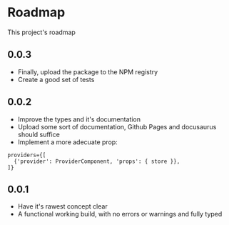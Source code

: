 # Roadmap

This project's roadmap

## 0.0.3

- Finally, upload the package to the NPM registry
- Create a good set of tests

## 0.0.2

- Improve the types and it's documentation
- Upload some sort of documentation, Github Pages and docusaurus should suffice
- Implement a more adecuate prop:

```tsx
providers={[
  {'provider': ProviderComponent, 'props': { store }},
]}
```

## 0.0.1

- Have it's rawest concept clear
- A functional working build, with no errors or warnings and fully typed
